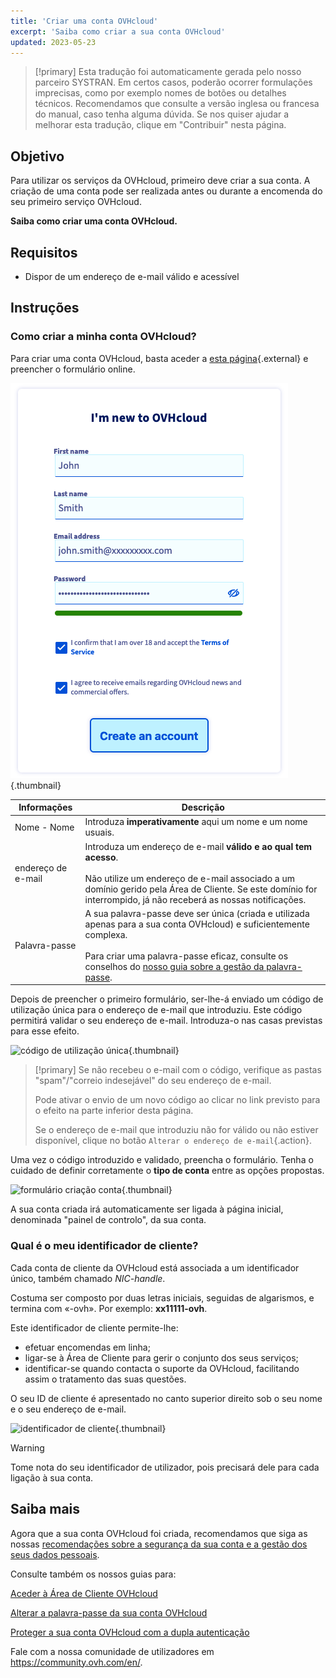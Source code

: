 ```yaml
---
title: 'Criar uma conta OVHcloud'
excerpt: 'Saiba como criar a sua conta OVHcloud'
updated: 2023-05-23
---
```


> [!primary]
> Esta tradução foi automaticamente gerada pelo nosso parceiro SYSTRAN. Em certos casos, poderão ocorrer formulações imprecisas, como por exemplo nomes de botões ou detalhes técnicos. Recomendamos que consulte a versão inglesa ou francesa do manual, caso tenha alguma dúvida. Se nos quiser ajudar a melhorar esta tradução, clique em "Contribuir" nesta página.
>

## Objetivo

Para utilizar os serviços da OVHcloud, primeiro deve criar a sua conta.
A criação de uma conta pode ser realizada antes ou durante a encomenda do seu primeiro serviço OVHcloud.

**Saiba como criar uma conta OVHcloud.**

## Requisitos

- Dispor de um endereço de e-mail válido e acessível

## Instruções

### Como criar a minha conta OVHcloud?

Para criar uma conta OVHcloud, basta aceder a [esta página](https://www.ovh.com/auth/?action=gotomanager&from=https://www.ovh.pt/&ovhSubsidiary=pt){.external} e preencher o formulário online.

![formulário criação conta](images/account-creation.png){.thumbnail}

|Informações|Descrição|
|---|---|
|Nome - Nome|Introduza **imperativamente** aqui um nome e um nome usuais.|
|endereço de e-mail|Introduza um endereço de e-mail **válido e ao qual tem acesso**.<br><br>Não utilize um endereço de e-mail associado a um domínio gerido pela Área de Cliente. Se este domínio for interrompido, já não receberá as nossas notificações.|
|Palavra-passe|A sua palavra-passe deve ser única (criada e utilizada apenas para a sua conta OVHcloud) e suficientemente complexa.<br><br>Para criar uma palavra-passe eficaz, consulte os conselhos do [nosso guia sobre a gestão da palavra-passe](/pages/account/customer/manage-ovh-password#instrucoes).|

Depois de preencher o primeiro formulário, ser-lhe-á enviado um código de utilização única para o endereço de e-mail que introduziu. Este código permitirá validar o seu endereço de e-mail. Introduza-o nas casas previstas para esse efeito.

![código de utilização única](images/code.png){.thumbnail}

> [!primary]
> Se não recebeu o e-mail com o código, verifique as pastas "spam"/"correio indesejável" do seu endereço de e-mail.
>
> Pode ativar o envio de um novo código ao clicar no link previsto para o efeito na parte inferior desta página.
>
> Se o endereço de e-mail que introduziu não for válido ou não estiver disponível, clique no botão `Alterar o endereço de e-mail`{.action}.
>

Uma vez o código introduzido e validado, preencha o formulário. Tenha o cuidado de definir corretamente o **tipo de conta** entre as opções propostas.

![formulário criação conta](images/account-type.png){.thumbnail}

A sua conta criada irá automaticamente ser ligada à página inicial, denominada "painel de controlo", da sua conta.

### Qual é o meu identificador de cliente?

Cada conta de cliente da OVHcloud está associada a um identificador único, também chamado *NIC-handle*.

Costuma ser composto por duas letras iniciais, seguidas de algarismos, e termina com «-ovh». Por exemplo: **xx11111-ovh**.

Este identificador de cliente permite-lhe:

- efetuar encomendas em linha;
- ligar-se à Área de Cliente para gerir o conjunto dos seus serviços;
- identificar-se quando contacta o suporte da OVHcloud, facilitando assim o tratamento das suas questões.

O seu ID de cliente é apresentado no canto superior direito sob o seu nome e o seu endereço de e-mail.

![identificador de cliente](images/nic-handle.png){.thumbnail}

> [!warning]
> Tome nota do seu identificador de utilizador, pois precisará dele para cada ligação à sua conta.

## Saiba mais

Agora que a sua conta OVHcloud foi criada, recomendamos que siga as nossas [recomendações sobre a segurança da sua conta e a gestão dos seus dados pessoais](/pages/account/customer/all_about_username).

Consulte também os nossos guias para:

[Aceder à Área de Cliente OVHcloud](/pages/account/customer/ovhcloud-account-login)

[Alterar a palavra-passe da sua conta OVHcloud](/pages/account/customer/manage-ovh-password)

[Proteger a sua conta OVHcloud com a dupla autenticação](/pages/account/customer/secure-ovhcloud-account-with-2fa)

Fale com a nossa comunidade de utilizadores em <https://community.ovh.com/en/>.
